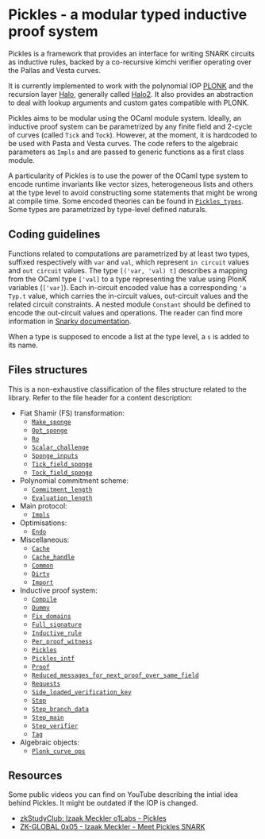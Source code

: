 # Pickles - a modular typed inductive proof system

Pickles is a framework that provides an interface for writing SNARK circuits as
inductive rules, backed by a co-recursive kimchi verifier operating over the
Pallas and Vesta curves.

It is currently implemented to work with the polynomial IOP
[PLONK](https://eprint.iacr.org/2019/953.pdf) and the recursion layer
[Halo](https://eprint.iacr.org/2019/1021.pdf), generally called
[Halo2](https://electriccoin.co/blog/explaining-halo-2/).
It also provides an abstraction to deal with lookup arguments and custom gates compatible with PLONK.

Pickles aims to be modular using the OCaml module system. Ideally, an inductive proof
system can be parametrized by any finite field and 2-cycle of curves (called
`Tick` and `Tock`). However, at the moment, it is hardcoded to be used with
Pasta and Vesta curves. The code refers to the algebraic parameters as `Impls`
and are passed to generic functions as a first class module.

A particularity of Pickles is to use the power of the OCaml type system to
encode runtime invariants like vector sizes, heterogeneous lists and others at
the type level to avoid constructing some statements that might be wrong at
compile time. Some encoded theories can be found in
[`Pickles_types`](pickles_types).
Some types are parametrized by type-level defined naturals.

## Coding guidelines

Functions related to computations are parametrized by at least two types,
suffixed respectively with `var` and `val`, which represent `in circuit` values
and `out circuit` values. The type `[('var, 'val) t]` describes a mapping from
the OCaml type `['val]` to a type representing the value using PlonK variables
(`['var]`).
Each in-circuit encoded value has a corresponding `'a Typ.t` value, which
carries the in-circuit values, out-circuit values and the related circuit
constraints.
A nested module `Constant` should be defined to encode the out-circuit values
and operations.
The reader can find more information in [Snarky
documentation](https://github.com/o1-labs/snarky/blob/master/src/base/snark_intf.ml#L140-L153).

When a type is supposed to encode a list at the type level, a `s` is added to
its name.

## Files structures

This is a non-exhaustive classification of the files structure related to the
library. Refer to the file header for a content description:

- Fiat Shamir (FS) transformation:
  - [`Make_sponge`](make_sponge.mli)
  - [`Opt_sponge`](opt_sponge.mli)
  - [`Ro`](ro.mli)
  - [`Scalar_challenge`](scalar_challenge.mli)
  - [`Sponge_inputs`](sponge_inputs.mli)
  - [`Tick_field_sponge`](tick_field_sponge.mli)
  - [`Tock_field_sponge`](tock_field_sponge.mli)
- Polynomial commitment scheme:
  - [`Commitment_length`](commitment_length.mli)
  - [`Evaluation_length`](evaluation_length.mli)
- Main protocol:
  - [`Impls`](impls.mli)
- Optimisations:
  - [`Endo`](endo.mli)
- Miscellaneous:
  - [`Cache`](cache.mli)
  - [`Cache_handle`](cache_handle.mli)
  - [`Common`](common.mli)
  - [`Dirty`](dirty.mli)
  - [`Import`](import.mli)
- Inductive proof system:
  - [`Compile`](compile.mli)
  - [`Dummy`](dummy.mli)
  - [`Fix_domains`](fix_domains.mli)
  - [`Full_signature`](full_signature.mli)
  - [`Inductive_rule`](inductive_rule.mli)
  - [`Per_proof_witness`](per_proof_witness.mli)
  - [`Pickles`](pickles.mli)
  - [`Pickles_intf`](pickles_intf.mli)
  - [`Proof`](proof.mli)
  - [`Reduced_messages_for_next_proof_over_same_field`](reduced_messages_for_next_proof_over_same_field.mli)
  - [`Requests`](requests.mli)
  - [`Side_loaded_verification_key`](side_loaded_verification_key.mli)
  - [`Step`](step.mli)
  - [`Step_branch_data`](step_branch_data.mli)
  - [`Step_main`](step_main.mli)
  - [`Step_verifier`](step_verifier.mli)
  - [`Tag`](tag.mli)
- Algebraic objects:
  - [`Plonk_curve_ops`](plonk_curve_ops.mli)

## Resources

Some public videos you can find on YouTube describing the intial idea behind
Pickles. It might be outdated if the IOP is changed.
- [zkStudyClub: Izaak Meckler o1Labs - Pickles ](https://www.youtube.com/watch?v=kmCXdjv5oP0)
- [ZK-GLOBAL 0x05 - Izaak Meckler - Meet Pickles SNARK ](https://www.youtube.com/watch?v=nOnGOxyh7jY)
